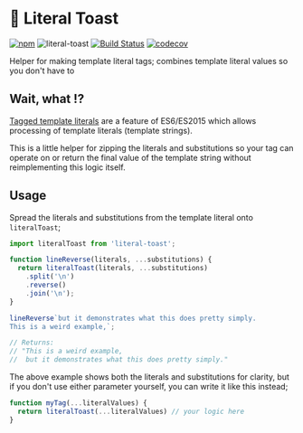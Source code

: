 # 🍞 Literal Toast
[![npm](https://img.shields.io/npm/v/literal-toast.svg?maxAge=2592000)](https://www.npmjs.com/package/literal-toast) ![literal-toast](https://img.shields.io/npm/l/literal-toast.svg?maxAge=2592000)  [![Build Status](https://travis-ci.org/ticky/literal-toast.svg?branch=develop)](https://travis-ci.org/ticky/literal-toast) [![codecov](https://codecov.io/gh/ticky/literal-toast/branch/develop/graph/badge.svg)](https://codecov.io/gh/ticky/literal-toast)

Helper for making template literal tags; combines template literal values so you don't have to

## Wait, what ⁉️

[Tagged template literals](https://developer.mozilla.org/en-US/docs/Web/JavaScript/Reference/Template_literals#Tagged_template_literals) are a feature of ES6/ES2015 which allows processing of template literals (template strings).

This is a little helper for zipping the literals and substitutions so your tag can operate on or return the final value of the template string without reimplementing this logic itself.

## Usage

Spread the literals and substitutions from the template literal onto `literalToast`;

```javascript
import literalToast from 'literal-toast';

function lineReverse(literals, ...substitutions) {
  return literalToast(literals, ...substitutions)
    .split('\n')
    .reverse()
    .join('\n');
}

lineReverse`but it demonstrates what this does pretty simply.
This is a weird example,`;

// Returns:
// "This is a weird example,
//  but it demonstrates what this does pretty simply."

```

The above example shows both the literals and substitutions for clarity, but if you don't use either parameter yourself, you can write it like this instead;

```javascript
function myTag(...literalValues) {
  return literalToast(...literalValues) // your logic here
}
```

